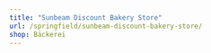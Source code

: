 ```yaml
---
title: "Sunbeam Discount Bakery Store"
url: /springfield/sunbeam-discount-bakery-store/
shop: Bäckerei
---
```

